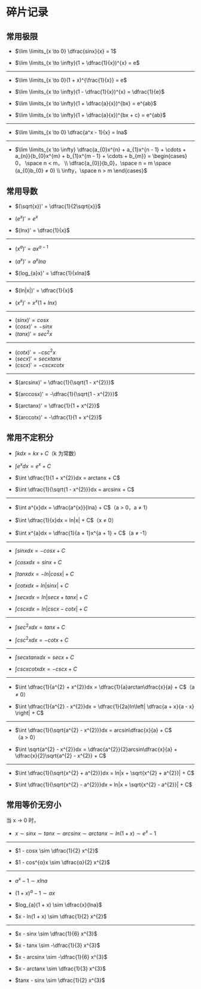 # 碎片记录

## 常用极限

- $\lim \limits_{x \to 0} \dfrac{sinx}{x} = 1$

- $\lim \limits_{x \to \infty}(1 + \dfrac{1}{x})^{x} = e$

---

- $\lim \limits_{x \to 0}(1 + x)^{\frac{1}{x}} = e$

- $\lim \limits_{x \to \infty}(1 - \dfrac{1}{x})^{x} = \dfrac{1}{e}$

- $\lim \limits_{x \to \infty}(1 + \dfrac{a}{x})^{bx} = e^{ab}$

- $\lim \limits_{x \to \infty}(1 + \dfrac{a}{x})^{bx + c} = e^{ab}$

---

- $\lim \limits_{x \to 0} \dfrac{a^x - 1}{x} = lna$

---

- $\lim \limits_{x \to \infty} \dfrac{a_{0}x^{n} + a_{1}x^{n - 1} + \cdots + a_{n}}{b_{0}x^{m} + b_{1}x^{m - 1} + \cdots + b_{m}} = \begin{cases} 0， \space n < m， \\ \dfrac{a_{0}}{b_0}，\space n = m \space (a_{0}b_{0} ≠ 0) \\ \infty，\space n > m \end{cases}$

## 常用导数

- $(\sqrt{x})' = \dfrac{1}{2\sqrt{x}}$

- $(e^{x})' = e^{x}$
- $(lnx)' = \dfrac{1}{x}$

---

- $(x^{a})' = ax^{a - 1}$
- $(a^{x})' = a^{x}lna$

- $(log_{a}x)' = \dfrac{1}{xlna}$

---

- $(ln|x|)' = \dfrac{1}{x}$

- $(x^{x})' = x^{x}(1 + lnx)$

---

- $(sinx)' = cosx$
- $(cosx)' = -sinx$
- $(tanx)' = sec^{2}x$

---

- $(cotx)' = -csc^{2}x$
- $(secx)' = secxtanx$
- $(cscx)' = -cscxcotx$

---

- $(arcsinx)' = \dfrac{1}{\sqrt{1 - x^{2}}}$
- $(arccosx)' = -\dfrac{1}{\sqrt{1 - x^{2}}}$

- $(arctanx)' = \dfrac{1}{1 + x^{2}}$
- $(arccotx)' = -\dfrac{1}{1 + x^{2}}$

## 常用不定积分

- $\int kdx = kx + C$（k 为常数）

- $\int e^{x}dx = e^{x} + C$

- $\int \dfrac{1}{1 + x^{2}}dx = arctanx + C$

- $\int \dfrac{1}{\sqrt{1 - x^{2}}}dx = arcsinx + C$

---

- $\int a^{x}dx = \dfrac{a^{x}}{lna} + C$（a > 0，a ≠ 1）

- $\int \dfrac{1}{x}dx = ln|x| + C$（x ≠ 0）

- $\int x^{a}dx = \dfrac{1}{a + 1}x^{a + 1} + C$（a ≠ -1）

---

- $\int sinxdx = -cosx + C$
- $\int cosxdx = sinx + C$
- $\int tanxdx = -ln|cosx| + C$

- $\int cotxdx = ln|sinx| + C$
- $\int secxdx = ln|secx + tanx| + C$
- $\int cscxdx = ln|cscx - cotx| + C$

---

- $\int sec^{2}xdx = tanx + C$

- $\int csc^{2}xdx = -cotx + C$

---

- $\int secxtanxdx = secx + C$

- $\int cscxcotxdx = -cscx + C$

---

- $\int \dfrac{1}{a^{2} + x^{2}}dx = \dfrac{1}{a}arctan\dfrac{x}{a} + C$（a ≠ 0）

- $\int \dfrac{1}{a^{2} - x^{2}}dx = \dfrac{1}{2a}ln\left| \dfrac{a + x}{a - x} \right| + C$

---

- $\int \dfrac{1}{\sqrt{a^{2} - x^{2}}}dx = arcsin\dfrac{x}{a} + C$（a > 0）

- $\int \sqrt{a^{2} - x^{2}}dx = \dfrac{a^{2}}{2}arcsin\dfrac{x}{a} + \dfrac{x}{2}\sqrt{a^{2} - x^{2}} + C$

---

- $\int \dfrac{1}{\sqrt{x^{2} + a^{2}}}dx = ln|x + \sqrt{x^{2} + a^{2}}| + C$

- $\int \dfrac{1}{\sqrt{x^{2} - a^{2}}}dx = ln|x + \sqrt{x^{2} - a^{2}}| + C$

## 常用等价无穷小

当 x → 0 时，

- $x \sim sinx \sim tanx \sim arcsinx \sim arctanx \sim ln(1 + x) \sim e^{x} - 1$ <Badge text="重点"/>

---

- $1 - cosx \sim \dfrac{1}{2} x^{2}$ <Badge text="重点"/>

- $1 - cos^{α}x \sim \dfrac{α}{2} x^{2}$

---

- $a^{x} - 1 \sim xlna$

- $(1 + x)^{a} - 1 \sim ax$ <Badge text="重点"/>

- $log_{a}(1 + x) \sim \dfrac{x}{lna}$

- $x - ln(1 + x) \sim \dfrac{1}{2} x^{2}$

---

- $x - sinx \sim \dfrac{1}{6} x^{3}$

- $x - tanx \sim -\dfrac{1}{3} x^{3}$

- $x - arcsinx \sim -\dfrac{1}{6} x^{3}$

- $x - arctanx \sim \dfrac{1}{3} x^{3}$

- $tanx - sinx \sim \dfrac{1}{2} x^{3}$

